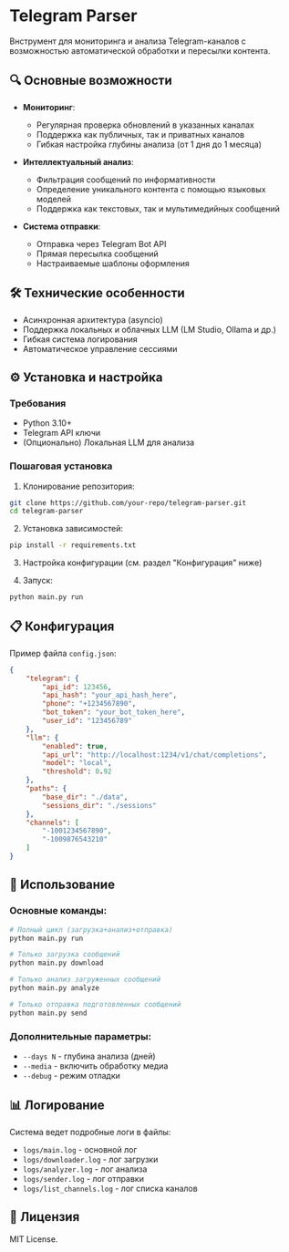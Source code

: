 # Telegram Parser

Bнструмент для мониторинга и анализа Telegram-каналов с возможностью автоматической обработки и пересылки контента.

## 🔍 Основные возможности

- **Мониторинг**:
  - Регулярная проверка обновлений в указанных каналах
  - Поддержка как публичных, так и приватных каналов
  - Гибкая настройка глубины анализа (от 1 дня до 1 месяца)

- **Интеллектуальный анализ**:
  - Фильтрация сообщений по информативности
  - Определение уникального контента с помощью языковых моделей
  - Поддержка как текстовых, так и мультимедийных сообщений

- **Система отправки**:
  - Отправка через Telegram Bot API
  - Прямая пересылка сообщений
  - Настраиваемые шаблоны оформления

## 🛠 Технические особенности

- Асинхронная архитектура (asyncio)
- Поддержка локальных и облачных LLM (LM Studio, Ollama и др.)
- Гибкая система логирования
- Автоматическое управление сессиями

## ⚙️ Установка и настройка

### Требования
- Python 3.10+
- Telegram API ключи
- (Опционально) Локальная LLM для анализа

### Пошаговая установка

1. Клонирование репозитория:
```bash
git clone https://github.com/your-repo/telegram-parser.git
cd telegram-parser
```

2. Установка зависимостей:
```bash
pip install -r requirements.txt
```

3. Настройка конфигурации (см. раздел "Конфигурация" ниже)

4. Запуск:
```bash
python main.py run
```

## 📋 Конфигурация

Пример файла `config.json`:

```json
{
    "telegram": {
        "api_id": 123456,
        "api_hash": "your_api_hash_here",
        "phone": "+1234567890",
        "bot_token": "your_bot_token_here",
        "user_id": "123456789"
    },
    "llm": {
        "enabled": true,
        "api_url": "http://localhost:1234/v1/chat/completions",
        "model": "local",
        "threshold": 0.92
    },
    "paths": {
        "base_dir": "./data",
        "sessions_dir": "./sessions"
    },
    "channels": [
        "-1001234567890",
        "-1009876543210"
    ]
}
```

## 🚀 Использование

### Основные команды:
```bash
# Полный цикл (загрузка+анализ+отправка)
python main.py run

# Только загрузка сообщений
python main.py download

# Только анализ загруженных сообщений
python main.py analyze

# Только отправка подготовленных сообщений
python main.py send
```

### Дополнительные параметры:
- `--days N` - глубина анализа (дней)
- `--media` - включить обработку медиа
- `--debug` - режим отладки

## 📊 Логирование

Система ведет подробные логи в файлы:
- `logs/main.log` - основной лог
- `logs/downloader.log` - лог загрузки
- `logs/analyzer.log` - лог анализа
- `logs/sender.log` - лог отправки
- `logs/list_channels.log` - лог списка каналов

## 📄 Лицензия

MIT License. 

